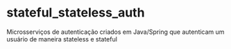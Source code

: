 # stateful_stateless_auth
Microsserviços de autenticação criados em Java/Spring que autenticam um usuário de maneira stateless e stateful
